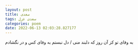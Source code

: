 ```yaml
---
layout: post
title: سعدی
tags: سعدی غزل
categories: poem
date: 2022-06-13 02:03:28.827177
---
```


به وفای تو کز آن روز که دلبند منی / دل نبستم به وفای کس و در نگشادم